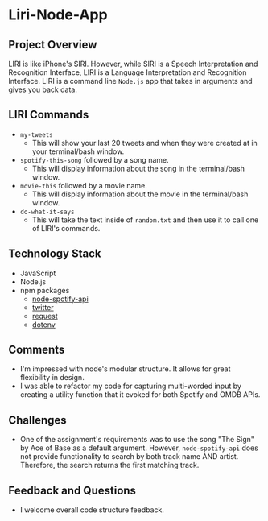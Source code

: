 # Liri-Node-App
## Project Overview
LIRI is like iPhone's SIRI. However, while SIRI is a Speech Interpretation and Recognition Interface, LIRI is a Language Interpretation and Recognition Interface. LIRI is a command line `Node.js` app that takes in arguments and gives you back data.
## LIRI Commands
* `my-tweets` 
    * This will show your last 20 tweets and when they were created at in your terminal/bash window.
* `spotify-this-song` followed by a song name. 
    * This will display information about the song in the terminal/bash window.
* `movie-this` followed by a movie name.
    * This will display information about the movie in the terminal/bash window.
* `do-what-it-says`
    * This will take the text inside of `random.txt` and then use it to call one of LIRI's commands.

## Technology Stack
* JavaScript 
* Node.js
* npm packages
    * [node-spotify-api](https://www.npmjs.com/package/node-spotify-api)
    * [twitter](https://www.npmjs.com/package/twitter)
    * [request](https://www.npmjs.com/package/request)
    * [dotenv](https://www.npmjs.com/package/dotenv)
## Comments
* I'm impressed with node's modular structure. It allows for great flexibility in design.
* I was able to refactor my code for capturing multi-worded input by creating a utility function that it evoked for both Spotify and OMDB APIs.
## Challenges
* One of the assignment's requirements was to use the song "The Sign" by Ace of Base as a default argument. However, `node-spotify-api` does not provide functionality to search by both track name AND artist. Therefore, the search returns the first matching track.

## Feedback and Questions
* I welcome overall code structure feedback.

